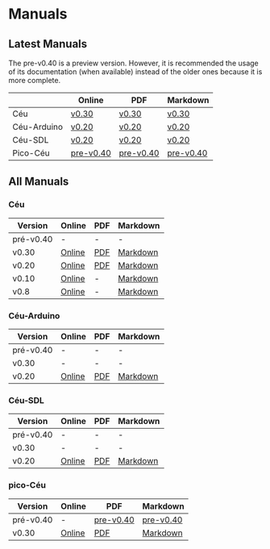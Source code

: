 # Manuals

## Latest Manuals

The pre-v0.40 is a preview version. However, it is recommended the usage of its documentation (when available) instead of the older ones because it is more complete.

|             | Online | PDF | Markdown  |
|-------------|--------|-----|-----------|
| Céu         |<a target="_blank" href="https://ceu-lang.github.io/ceu/out/manual/v0.30/">v0.30</a> | <a target="_blank" href="https://github.com/ceu-lang/ceu/blob/master/docs/manual/v0.30/ceu-v0.30.pdf">v0.30</a> | <a target="_blank" href="https://github.com/ceu-lang/ceu/blob/master/docs/manual/v0.30/ceu-v0.30.md">v0.30</a> |
| Céu-Arduino |<a target="_blank" href="https://ceu-lang.github.io/ceu-arduino/out/manual/v0.20/">v0.20</a> | <a target="_blank" href="https://github.com/ceu-lang/ceu-arduino/blob/master/docs/manual/v0.20/ceu-arduino-v0.20.pdf">v0.20</a> | <a target="_blank" href="https://github.com/ceu-lang/ceu-arduino/blob/master/docs/manual/v0.20/ceu-arduino-v0.20.md">v0.20</a> |
| Céu-SDL     | <a target="_blank" href="https://ceu-lang.github.io/ceu-sdl/out/manual/v0.20/">v0.20</a> | <a target="_blank" href="https://github.com/ceu-lang/ceu-sdl/blob/master/docs/manual/v0.20/ceu-sdl-v0.20.pdf">v0.20</a> | <a target="_blank" href="https://github.com/ceu-lang/ceu-sdl/blob/master/docs/manual/v0.20/ceu-sdl-v0.20.md">v0.20</a> |
| Pico-Céu    | <a target="_blank" href="./docs/pico-ceu/v0.40/">pre-v0.40</a> |  <a target="_blank" href="https://github.com/ceu-lang/pico-ceu/blob/pre-v0.40/docs/manual/v0.40/pico-ceu-v0.40.pdf">pre-v0.40</a>  | <a target="_blank" href="https://github.com/ceu-lang/pico-ceu/blob/pre-v0.40/docs/manual/v0.40/pico-ceu-v0.40.md">pre-v0.40</a> |


## All Manuals

### Céu

| Version | Online     | PDF | Markdown  |
|---------------|------------|-----|-----------|
| pré-v0.40     | -          | -   | -         |
| v0.30         | <a target="_blank" href="https://ceu-lang.github.io/ceu/out/manual/v0.30/">Online</a> | <a target="_blank" href="https://github.com/ceu-lang/ceu/blob/master/docs/manual/v0.30/ceu-v0.30.pdf">PDF</a>   | <a target="_blank" href="https://github.com/ceu-lang/ceu/blob/master/docs/manual/v0.30/ceu-v0.30.md">Markdown</a>    |
| v0.20         | <a target="_blank" href="https://ceu-lang.github.io/ceu/out/manual/v0.20/">Online</a> | <a target="_blank" href="https://github.com/ceu-lang/ceu/blob/master/docs/manual/v0.20/ceu-v0.20.pdf">PDF</a>   | <a target="_blank" href="https://github.com/ceu-lang/ceu/blob/master/docs/manual/v0.20/ceu-v0.20.md">Markdown</a>    |
| v0.10         | <a target="_blank" href="https://ceu-lang.github.io/ceu/out/manual/v0.10/">Online</a> | - | <a target="_blank" href="https://github.com/ceu-lang/ceu/blob/master/docs/manual/v0.10/manual-v0.10.md">Markdown</a> |
| v0.8         | <a target="_blank" href="https://ceu-lang.github.io/ceu/out/manual/v0.8/">Online</a>  | - | <a target="_blank" href="https://github.com/ceu-lang/ceu/blob/master/docs/manual/v0.8/manual-v0.8.md">Markdown</a>   |

### Céu-Arduino

| Version       | Online     | PDF | Markdown  |
|---------------|------------|-----|-----------|
| pré-v0.40     | -          | -   | -         |
| v0.30         | -          | -   | -         |
| v0.20         | <a target="_blank" href="https://ceu-lang.github.io/ceu-arduino/out/manual/v0.20/">Online</a> | <a target="_blank" href="https://github.com/ceu-lang/ceu-arduino/blob/master/docs/manual/v0.20/ceu-arduino-v0.20.pdf">PDF</a>   | <a target="_blank" href="https://github.com/ceu-lang/ceu-arduino/blob/master/docs/manual/v0.20/ceu-arduino-v0.20.md">Markdown</a>    |


### Céu-SDL

| Version       | Online     | PDF | Markdown  |
|---------------|------------|-----|-----------|
| pré-v0.40     | -          | -   | -         |
| v0.30         | -          | -   | -         |
| v0.20         | <a target="_blank" href="https://ceu-lang.github.io/ceu-sdl/out/manual/v0.20/">Online</a> | <a target="_blank" href="https://github.com/ceu-lang/ceu-sdl/blob/master/docs/manual/v0.20/ceu-sdl-v0.20.pdf">PDF</a>   | <a target="_blank" href="https://github.com/ceu-lang/ceu-sdl/blob/master/docs/manual/v0.20/ceu-sdl-v0.20.md">Markdown</a>    |

### pico-Céu

| Version       | Online     | PDF | Markdown  |
|---------------|------------|-----|-----------|
| pré-v0.40     | -          | <a target="_blank" href="https://github.com/ceu-lang/pico-ceu/blob/pre-v0.40/docs/manual/v0.40/pico-ceu-v0.40.pdf">pre-v0.40</a>  | <a target="_blank" href="https://github.com/ceu-lang/pico-ceu/blob/pre-v0.40/docs/manual/v0.40/pico-ceu-v0.40.md">pre-v0.40</a> |
| v0.30         | <a target="_blank" href="https://ceu-lang.github.io/pico-ceu/out/manual/v0.30/">Online</a> | <a target="_blank" href="https://github.com/ceu-lang/pico-ceu/blob/master/docs/manual/v0.30/pico-ceu-v0.30.pdf">PDF</a>   | <a target="_blank" href="https://github.com/ceu-lang/pico-ceu/blob/master/docs/manual/v0.30/pico-ceu-v0.30.md">Markdown</a>    |
